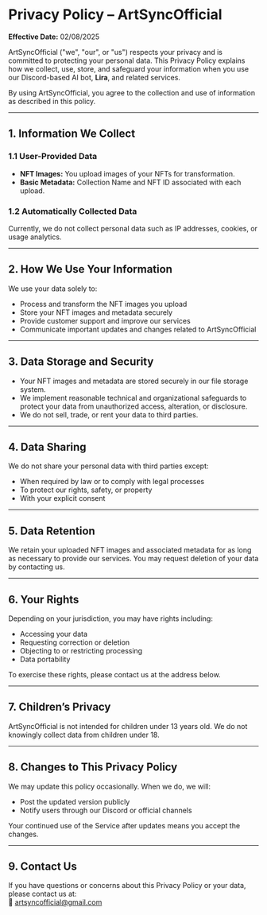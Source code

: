 # Privacy Policy – ArtSyncOfficial  
**Effective Date:** 02/08/2025

ArtSyncOfficial ("we", "our", or "us") respects your privacy and is committed to protecting your personal data. This Privacy Policy explains how we collect, use, store, and safeguard your information when you use our Discord-based AI bot, **Lira**, and related services.

By using ArtSyncOfficial, you agree to the collection and use of information as described in this policy.

---

## 1. Information We Collect

### 1.1 User-Provided Data  
- **NFT Images:** You upload images of your NFTs for transformation.  
- **Basic Metadata:** Collection Name and NFT ID associated with each upload.

### 1.2 Automatically Collected Data  
Currently, we do not collect personal data such as IP addresses, cookies, or usage analytics.

---

## 2. How We Use Your Information

We use your data solely to:  
- Process and transform the NFT images you upload  
- Store your NFT images and metadata securely  
- Provide customer support and improve our services  
- Communicate important updates and changes related to ArtSyncOfficial

---

## 3. Data Storage and Security

- Your NFT images and metadata are stored securely in our file storage system.  
- We implement reasonable technical and organizational safeguards to protect your data from unauthorized access, alteration, or disclosure.  
- We do not sell, trade, or rent your data to third parties.

---

## 4. Data Sharing

We do not share your personal data with third parties except:  
- When required by law or to comply with legal processes  
- To protect our rights, safety, or property  
- With your explicit consent

---

## 5. Data Retention

We retain your uploaded NFT images and associated metadata for as long as necessary to provide our services. You may request deletion of your data by contacting us.

---

## 6. Your Rights

Depending on your jurisdiction, you may have rights including:  
- Accessing your data  
- Requesting correction or deletion  
- Objecting to or restricting processing  
- Data portability

To exercise these rights, please contact us at the address below.

---

## 7. Children’s Privacy

ArtSyncOfficial is not intended for children under 13 years old. We do not knowingly collect data from children under 18.

---

## 8. Changes to This Privacy Policy

We may update this policy occasionally. When we do, we will:  
- Post the updated version publicly  
- Notify users through our Discord or official channels

Your continued use of the Service after updates means you accept the changes.

---

## 9. Contact Us

If you have questions or concerns about this Privacy Policy or your data, please contact us at:  
📩 artsyncofficial@gmail.com

